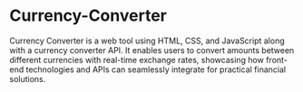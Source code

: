 # Currency-Converter
Currency Converter is a web tool using HTML, CSS, and JavaScript along with a currency converter API. It enables users to convert amounts between different currencies with real-time exchange rates, showcasing how front-end technologies and APIs can seamlessly integrate for practical financial solutions.
